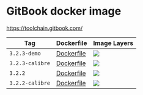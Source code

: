 # GitBook docker image

<https://toolchain.gitbook.com/>

Tag | Dockerfile | Image Layers
----|------------|-------------
`3.2.3-demo` | [Dockerfile](https://github.com/helphi/Dockerfile-gitbook/blob/master/3.2.3-demo/Dockerfile) | [![](https://images.microbadger.com/badges/image/helphi/gitbook:3.2.3-demo.svg)](https://microbadger.com/images/helphi/gitbook:3.2.3-demo "Get your own image badge on microbadger.com")
`3.2.3-calibre` | [Dockerfile](https://github.com/helphi/Dockerfile-gitbook/blob/master/3.2.3-calibre/Dockerfile) | [![](https://images.microbadger.com/badges/image/helphi/gitbook:3.2.3-calibre.svg)](https://microbadger.com/images/helphi/gitbook:3.2.3-calibre "Get your own image badge on microbadger.com")
`3.2.2` | [Dockerfile](https://github.com/helphi/Dockerfile-gitbook/blob/master/3.2.2/Dockerfile) | [![](https://images.microbadger.com/badges/image/helphi/gitbook:3.2.2.svg)](https://microbadger.com/images/helphi/gitbook:3.2.2 "Get your own image badge on microbadger.com")
`3.2.2-calibre` | [Dockerfile](https://github.com/helphi/Dockerfile-gitbook/blob/master/3.2.2-calibre/Dockerfile) | [![](https://images.microbadger.com/badges/image/helphi/gitbook:3.2.2-calibre.svg)](https://microbadger.com/images/helphi/gitbook:3.2.2-calibre "Get your own image badge on microbadger.com")

